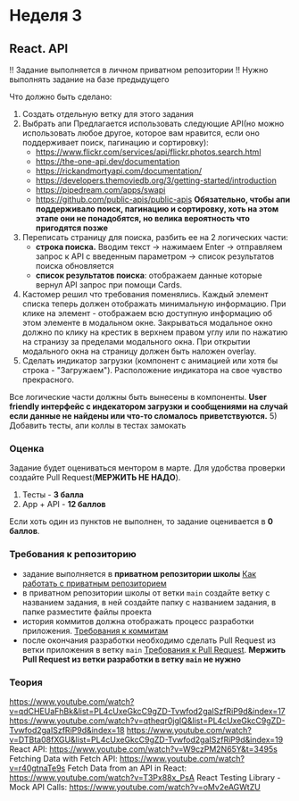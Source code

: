 # Неделя 3

## React. API




!! Задание выполняется в личном приватном репозитории !!
Нужно выполнять задание на базе предыдущего



Что должно быть сделано:



1) Создать отдельную ветку для этого задания
2) Выбрать апи
Предлагается использовать следующие API(но можно использовать любое другое, которое вам нравится, если оно поддерживает поиск, пагинацию и сортировку): 
      - https://www.flickr.com/services/api/flickr.photos.search.html
      - https://the-one-api.dev/documentation
      - https://rickandmortyapi.com/documentation/
      - https://developers.themoviedb.org/3/getting-started/introduction
      - https://pipedream.com/apps/swapi
      - https://github.com/public-apis/public-apis
**Обязательно, чтобы апи поддерживало поиск, пагинацию и сортировку, хоть на этом этапе они не понадобятся, но велика вероятность что пригодятся позже**
2) Переписать страницу для поиска, разбить ее на 2 логических части:
    - **строка поиска.** Вводим текст -> нажимаем Enter -> отправляем запрос к API с введенным параметром -> список результатов поиска обновляется
    - **список результатов поиска**: отображаем данные которые вернул API запрос при помощи Cards. 
3) Кастомер решил что требования поменялись. Каждый элемент списка теперь должен отображать минимальную информацию. При клике на элемент - отображаем всю доступную информацию об этом элементе в модальном окне. Закрываться модальное окно должно по клику на крестик в верхнем правом углу или по нажатию на странизу за пределами модального окна. При открытии модального окна на страницу должен быть наложен overlay.
4) Сделать индикатор загрузки (компонент с анимацией или хотя бы строка - "Загружаем"). Расположение индикатора на свое чувство прекрасного.

Все логические части должны быть вынесены в компоненты.
**User friendly интерфейс с индекатором загрузки и сообщениями на случай если данные не найдены или что-то сломалось приветствуются.**
5) Добавить тесты, апи коллы в тестах замокать

### Оценка




Задание будет оцениваться ментором в марте. Для удобства проверки создайте Pull Request(**МЕРЖИТЬ НЕ НАДО**).


1) Тесты - **3 балла**
2) App + API - **12 баллов**


Если хоть один из пунктов не выполнен, то задание оценивается в **0 баллов**.

### Требования к репозиторию

- задание выполняется в **приватном репозитории школы** [Как работать с приватным репозиторием](https://docs.rs.school/#/private-repository?id=Как-работать-с-приватным-репозиторием)
- в приватном репозитории школы от ветки `main` создайте ветку с названием задания, в ней создайте папку с названием задания, в папке разместите файлы проекта
- история коммитов должна отображать процесс разработки приложения. [Требования к коммитам](https://docs.rs.school/#/git-convention?id=Требования-к-именам-коммитов)
- после окончания разработки необходимо сделать Pull Request из ветки приложения в ветку `main` [Требования к Pull Request](https://docs.rs.school/#/pull-request-review-process?id=Требования-к-pull-request-pr). **Мержить Pull Request из ветки разработки в ветку `main` не нужно**


### Теория
https://www.youtube.com/watch?v=qdCHEUaFhBk&list=PL4cUxeGkcC9gZD-Tvwfod2gaISzfRiP9d&index=17
https://www.youtube.com/watch?v=qtheqr0jgIQ&list=PL4cUxeGkcC9gZD-Tvwfod2gaISzfRiP9d&index=18
https://www.youtube.com/watch?v=DTBta08fXGU&list=PL4cUxeGkcC9gZD-Tvwfod2gaISzfRiP9d&index=19
React API: https://www.youtube.com/watch?v=W9czPM2N65Y&t=3495s
Fetching Data with Fetch API: https://www.youtube.com/watch?v=r40gtnaTe9s
Fetch Data from an API in React: https://www.youtube.com/watch?v=T3Px88x_PsA
React Testing Library - Mock API Calls: https://www.youtube.com/watch?v=oMv2eAGWtZU
